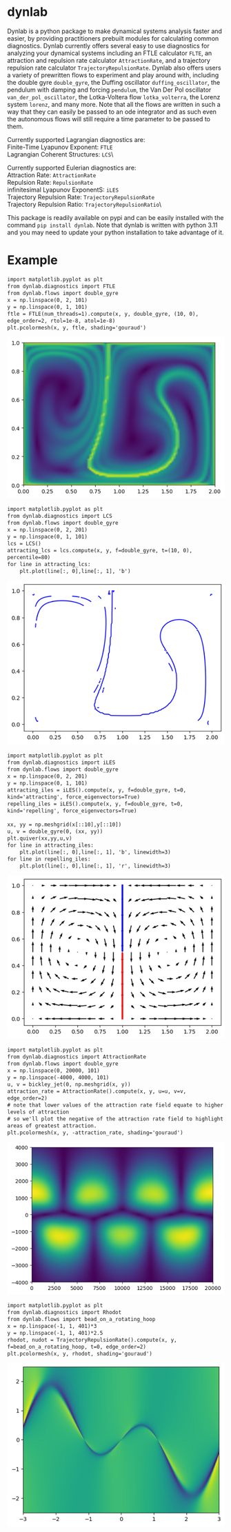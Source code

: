 # dynlab

Dynlab is a python package to make dynamical systems analysis faster and easier, by providing practitioners prebuilt modules for calculating common diagnostics. Dynlab currently offers several easy to use diagnostics for analyzing your dynamical systems including an FTLE calculator `FLTE`, an attraction and repulsion rate calculator `AttractionRate`, and a trajectory repulsion rate calculator `TrajectoryRepulsionRate`. Dynlab also offers users a variety of prewritten flows to experiment and play around with, including the double gyre `double_gyre`, the Duffing oscillator `duffing_oscillator`, the pendulum with damping and forcing `pendulum`, the Van Der Pol oscillator `van_der_pol_oscillator`, the Lotka-Voltera flow `lotka_volterra`, the Lorenz system `lorenz`, and many more. Note that all the flows are written in such a way that they can easily be passed to an ode integrator and as such even the autonomous flows will still require a time parameter to be passed to them.

Currently supported Lagrangian diagnostics are:\
    Finite-Time Lyapunov Exponent: `FTLE`\
    Lagrangian Coherent Structures: `LCS`\

Currently supported Eulerian diagnostics are:\
    Attraction Rate: `AttractionRate`\
    Repulsion Rate: `RepulsionRate`\
    infinitesimal Lyapunov ExponentS: `iLES`\
    Trajectory Repulsion Rate: `TrajectoryRepulsionRate`\
    Trajectory Repulsion Ratio: `TrajectoryRepulsionRatio`\

This package is readily available on pypi and can be easily installed with the command `pip install dynlab`.
Note that dynlab is written with python 3.11 and you may need to update your python installation to take advantage of it.

# Example
```import numpy as np
import matplotlib.pyplot as plt
from dynlab.diagnostics import FTLE
from dynlab.flows import double_gyre
x = np.linspace(0, 2, 101)
y = np.linspace(0, 1, 101)
ftle = FTLE(num_threads=1).compute(x, y, double_gyre, (10, 0), edge_order=2, rtol=1e-8, atol=1e-8)
plt.pcolormesh(x, y, ftle, shading='gouraud')
```
![alt text](https://github.com/hokiepete/docs/blob/main/images/double_gyre_ftle.png)

```import numpy as np
import matplotlib.pyplot as plt
from dynlab.diagnostics import LCS
from dynlab.flows import double_gyre
x = np.linspace(0, 2, 201)
y = np.linspace(0, 1, 101)
lcs = LCS()
attracting_lcs = lcs.compute(x, y, f=double_gyre, t=(10, 0), percentile=80)
for line in attracting_lcs:
    plt.plot(line[:, 0],line[:, 1], 'b')
```
![alt text](https://github.com/hokiepete/docs/blob/main/images/double_gyre_lcs.png)

```import numpy as np
import matplotlib.pyplot as plt
from dynlab.diagnostics import iLES
from dynlab.flows import double_gyre
x = np.linspace(0, 2, 201)
y = np.linspace(0, 1, 101)
attracting_iles = iLES().compute(x, y, f=double_gyre, t=0, kind='attracting', force_eigenvectors=True)
repelling_iles = iLES().compute(x, y, f=double_gyre, t=0, kind='repelling', force_eigenvectors=True)

xx, yy = np.meshgrid(x[::10],y[::10])
u, v = double_gyre(0, (xx, yy))
plt.quiver(xx,yy,u,v)
for line in attracting_iles:
    plt.plot(line[:, 0],line[:, 1], 'b', linewidth=3)
for line in repelling_iles:
    plt.plot(line[:, 0],line[:, 1], 'r', linewidth=3)
```
![alt text](https://github.com/hokiepete/docs/blob/main/images/double_gyre_iles.png)


```import numpy as np
import matplotlib.pyplot as plt
from dynlab.diagnostics import AttractionRate
from dynlab.flows import double_gyre
x = np.linspace(0, 20000, 101)
y = np.linspace(-4000, 4000, 101)
u, v = bickley_jet(0, np.meshgrid(x, y))
attraction_rate = AttractionRate().compute(x, y, u=u, v=v, edge_order=2)
# note that lower values of the attraction rate field equate to higher levels of attraction
# so we'll plot the negative of the attraction rate field to highlight areas of greatest attraction.
plt.pcolormesh(x, y, -attraction_rate, shading='gouraud')
```
![alt text](https://github.com/hokiepete/docs/blob/main/images/bickley_jet_attraction_rate.png)

```import numpy as np
import matplotlib.pyplot as plt
from dynlab.diagnostics import Rhodot
from dynlab.flows import bead_on_a_rotating_hoop
x = np.linspace(-1, 1, 401)*3
y = np.linspace(-1, 1, 401)*2.5
rhodot, nudot = TrajectoryRepulsionRate().compute(x, y, f=bead_on_a_rotating_hoop, t=0, edge_order=2)
plt.pcolormesh(x, y, rhodot, shading='gouraud')
```
![alt text](https://github.com/hokiepete/docs/blob/main/images/bead_on_a_rotating_hoop_rhodot.png)
